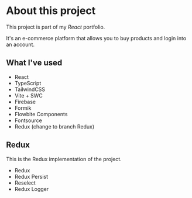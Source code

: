 # About this project

This project is part of my _React_ portfolio.

It's an e-commerce platform that allows you to buy products and login into an account.

## What I've used

- React
- TypeScript
- TailwindCSS
- Vite + SWC
- Firebase
- Formik
- Flowbite Components
- Fontsource
- Redux (change to branch Redux)

## Redux

This is the Redux implementation of the project.

- Redux
- Redux Persist
- Reselect
- Redux Logger
